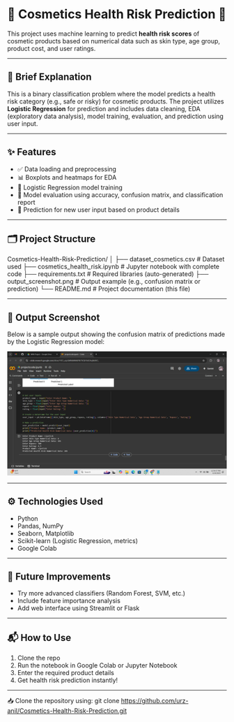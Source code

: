 # 🧴 Cosmetics Health Risk Prediction 🧪

This project uses machine learning to predict **health risk scores** of cosmetic products based on numerical data such as skin type, age group, product cost, and user ratings.

---

## 📌 Brief Explanation

This is a binary classification problem where the model predicts a health risk category (e.g., safe or risky) for cosmetic products. The project utilizes **Logistic Regression** for prediction and includes data cleaning, EDA (exploratory data analysis), model training, evaluation, and prediction using user input.

---

## ✨ Features

- ✅ Data loading and preprocessing
- 📊 Boxplots and heatmaps for EDA
- 🤖 Logistic Regression model training
- 🧪 Model evaluation using accuracy, confusion matrix, and classification report
- 🔮 Prediction for new user input based on product details

---

## 🗂️ Project Structure

Cosmetics-Health-Risk-Prediction/
│
├── dataset_cosmetics.csv # Dataset used
├── cosmetics_health_risk.ipynb # Jupyter notebook with complete code
├── requirements.txt # Required libraries (auto-generated)
├── output_screenshot.png # Output example (e.g., confusion matrix or prediction)
└── README.md # Project documentation (this file)


---

## 📸 Output Screenshot

Below is a sample output showing the confusion matrix of predictions made by the Logistic Regression model:

![Output Screenshot](output_screenshot.png)

---

## ⚙️ Technologies Used

- Python
- Pandas, NumPy
- Seaborn, Matplotlib
- Scikit-learn (Logistic Regression, metrics)
- Google Colab

---

## 🔮 Future Improvements

- Try more advanced classifiers (Random Forest, SVM, etc.)
- Include feature importance analysis
- Add web interface using Streamlit or Flask

---

## 📬 How to Use

1. Clone the repo
2. Run the notebook in Google Colab or Jupyter Notebook
3. Enter the required product details
4. Get health risk prediction instantly!

---

📥 Clone the repository using:
git clone https://github.com/urz-anil/Cosmetics-Health-Risk-Prediction.git
